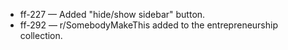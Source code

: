 
- ff-227 — Added "hide/show sidebar" button.
- ff-292 — r/SomebodyMakeThis added to the entrepreneurship collection.
